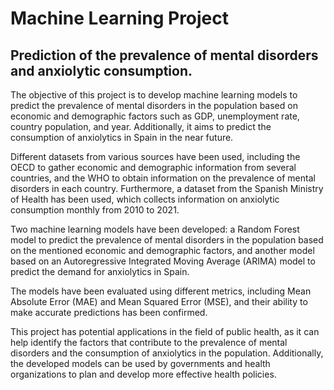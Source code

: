 # Machine Learning Project
## Prediction of the prevalence of mental disorders and anxiolytic consumption.

The objective of this project is to develop machine learning models to predict the prevalence of mental disorders in the population based on economic and demographic factors such as GDP, unemployment rate, country population, and year. Additionally, it aims to predict the consumption of anxiolytics in Spain in the near future.

Different datasets from various sources have been used, including the OECD to gather economic and demographic information from several countries, and the WHO to obtain information on the prevalence of mental disorders in each country. Furthermore, a dataset from the Spanish Ministry of Health has been used, which collects information on anxiolytic consumption monthly from 2010 to 2021.

Two machine learning models have been developed: a Random Forest model to predict the prevalence of mental disorders in the population based on the mentioned economic and demographic factors, and another model based on an Autoregressive Integrated Moving Average (ARIMA) model to predict the demand for anxiolytics in Spain.

The models have been evaluated using different metrics, including Mean Absolute Error (MAE) and Mean Squared Error (MSE), and their ability to make accurate predictions has been confirmed.

This project has potential applications in the field of public health, as it can help identify the factors that contribute to the prevalence of mental disorders and the consumption of anxiolytics in the population. Additionally, the developed models can be used by governments and health organizations to plan and develop more effective health policies.
